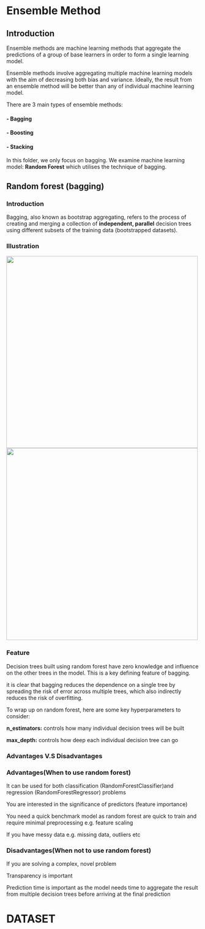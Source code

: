 # Ensemble Method

## Introduction

Ensemble methods are machine learning methods that aggregate the predictions of a group of base learners in order to form a single learning model.

Ensemble methods involve aggregating multiple machine learning models with the aim of decreasing both bias and variance. 
Ideally, the result from an ensemble method will be better than any of individual machine learning model.

There are 3 main types of ensemble methods:

#### - Bagging

#### - Boosting

#### - Stacking

In this folder, we only focus on bagging. We examine machine learning model: **Random Forest** which utilises the technique of bagging.

## Random forest (bagging)

### Introduction

Bagging, also known as bootstrap aggregating, refers to the process of creating and merging a collection of **independent, parallel** decision trees using different subsets of the training data (bootstrapped datasets).

### Illustration

<img src="https://user-images.githubusercontent.com/98184249/163267120-b4199e55-19db-41c7-9bf6-2143e5081385.svg" width="500px">
<img src="https://user-images.githubusercontent.com/98184249/163267466-20c445f3-90dc-49d1-8a87-9a301d169be2.png" width="500px">


### Feature

Decision trees built using random forest have zero knowledge and influence on the other trees in the model. This is a key defining feature of bagging.

it is clear that bagging reduces the dependence on a single tree by spreading the risk of error across multiple trees, which also indirectly reduces 
the risk of overfitting.

To wrap up on random forest, here are some key hyperparameters to consider:

**n_estimators:** controls how many individual decision trees will be built

**max_depth:** controls how deep each individual decision tree can go


### Advantages V.S Disadvantages

### Advantages(When to use random forest)

It can be used for both classification (RandomForestClassifier)and regression (RandomForestRegressor) problems

You are interested in the significance of predictors (feature importance)

You need a quick benchmark model as random forest are quick to train and require minimal preprocessing e.g. feature scaling

If you have messy data e.g. missing data, outliers etc

### Disadvantages(When not to use random forest)

If you are solving a complex, novel problem

Transparency is important

Prediction time is important as the model needs time to aggregate the result from multiple decision trees before arriving at the final prediction


# DATASET

